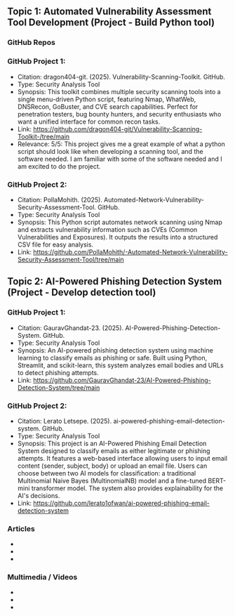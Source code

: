 ## Topic 1: Automated Vulnerability Assessment Tool Development (Project - Build Python tool) 
### GitHub Repos
### GitHub Project 1:  
- Citation: dragon404-git. (2025). Vulnerability-Scanning-Toolkit. GitHub. 
- Type: Security Analysis Tool 
- Synopsis: This toolkit combines multiple security scanning tools into a single menu-driven Python script, featuring Nmap, WhatWeb, DNSRecon, GoBuster, and CVE search capabilities. Perfect for penetration testers, bug bounty hunters, and security enthusiasts who want a unified interface for common recon tasks. 
- Link: https://github.com/dragon404-git/Vulnerability-Scanning-Toolkit-/tree/main 
- Relevance: 5/5: This project gives me a great example of what a python script should look like when developing a scanning tool, and the software needed. I am familiar with some of the software needed and I am excited to do the project. 

### GitHub Project 2:  
- Citation: PollaMohith. (2025). Automated-Network-Vulnerability-Security-Assessment-Tool. GitHub. 
- Type: Security Analysis Tool 
- Synopsis: This Python script automates network scanning using Nmap and extracts vulnerability information such as CVEs (Common Vulnerabilities and Exposures). It outputs the results into a structured CSV file for easy analysis. 
- Link: https://github.com/PollaMohith/-Automated-Network-Vulnerability-Security-Assessment-Tool/tree/main
  
## Topic 2: AI-Powered Phishing Detection System (Project - Develop detection tool)
### GitHub Project 1:  
- Citation: GauravGhandat-23. (2025). AI-Powered-Phishing-Detection-System. GitHub. 
- Type: Security Analysis Tool 
- Synopsis: An AI-powered phishing detection system using machine learning to classify emails as phishing or safe. Built using Python, Streamlit, and scikit-learn, this system analyzes email bodies and URLs to detect phishing attempts. 
- Link: https://github.com/GauravGhandat-23/AI-Powered-Phishing-Detection-System/tree/main
### GitHub Project 2:  
- Citation: Lerato Letsepe. (2025). ai-powered-phishing-email-detection-system. GitHub. 
- Type: Security Analysis Tool 
- Synopsis: This project is an AI-Powered Phishing Email Detection System designed to classify emails as either legitimate or phishing attempts. It features a web-based interface allowing users to input email content (sender, subject, body) or upload an email file. Users can choose between two AI models for classification: a traditional Multinomial Naive Bayes (MultinomialNB) model and a fine-tuned BERT-mini transformer model. The system also provides explainability for the AI's decisions. 
- Link: https://github.com/lerato1ofwan/ai-powered-phishing-email-detection-system 
### Articles
-
-
-

### Multimedia / Videos
-
-
-
